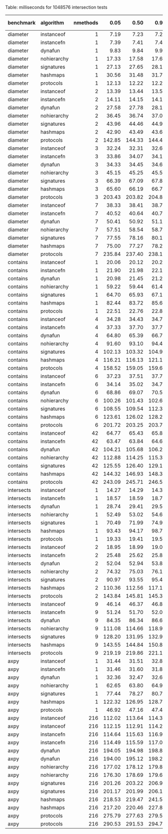 Table: milliseconds for 1048576 intersection tests

|benchmark  |algorithm   | nmethods|   0.05|   0.50|   0.95|   mean| overhead 0.05| overhead 0.50| overhead 0.95| overhead mean| ns per op| overhead ns per op|
|:----------|:-----------|--------:|------:|------:|------:|------:|-------------:|-------------:|-------------:|-------------:|---------:|------------------:|
|diameter   |instanceof  |        1|   7.19|   7.23|   7.26|   7.23|          0.00|          0.00|          0.00|          0.00|      6.90|               0.00|
|diameter   |instancefn  |        1|   7.39|   7.41|   7.45|   7.43|          0.00|          0.00|          0.00|          0.00|      7.08|               0.19|
|diameter   |dynafun     |        1|   9.83|   9.84|   9.91|   9.88|          0.04|          0.03|          0.03|          0.03|      9.42|               2.52|
|diameter   |nohierarchy |        1|  17.33|  17.58|  17.67|  17.53|          0.14|          0.14|          0.14|          0.14|     16.71|               9.82|
|diameter   |signatures  |        1|  27.13|  27.65|  28.10|  27.58|          0.27|          0.27|          0.27|          0.27|     26.31|              19.41|
|diameter   |hashmaps    |        1|  30.56|  31.48|  31.77|  31.23|          0.31|          0.32|          0.32|          0.32|     29.78|              22.89|
|diameter   |protocols   |        1|  12.13|  12.22|  12.28|  12.19|          0.07|          0.07|          0.07|          0.07|     11.63|               4.73|
|diameter   |instanceof  |        2|  13.39|  13.44|  13.50|  13.44|          0.00|          0.00|          0.00|          0.00|     12.82|               0.00|
|diameter   |instancefn  |        2|  14.11|  14.15|  14.18|  14.15|          0.01|          0.01|          0.01|          0.01|     13.50|               0.67|
|diameter   |dynafun     |        2|  27.58|  27.78|  28.11|  27.83|          0.17|          0.17|          0.17|          0.17|     26.54|              13.72|
|diameter   |nohierarchy |        2|  36.45|  36.74|  37.09|  36.79|          0.28|          0.28|          0.28|          0.28|     35.09|              22.27|
|diameter   |signatures  |        2|  43.96|  44.46|  44.95|  44.51|          0.37|          0.37|          0.37|          0.37|     42.45|              29.63|
|diameter   |hashmaps    |        2|  42.90|  43.49|  43.68|  43.25|          0.36|          0.36|          0.35|          0.35|     41.25|              28.42|
|diameter   |protocols   |        2| 142.85| 144.33| 144.46| 143.67|          1.56|          1.56|          1.54|          1.55|    137.02|             124.19|
|diameter   |instanceof  |        3|  32.24|  32.31|  32.67|  32.38|          0.00|          0.00|          0.00|          0.00|     30.88|               0.00|
|diameter   |instancefn  |        3|  33.86|  34.07|  34.16|  34.03|          0.02|          0.02|          0.02|          0.02|     32.45|               1.57|
|diameter   |dynafun     |        3|  34.33|  34.45|  34.66|  34.46|          0.03|          0.03|          0.03|          0.03|     32.87|               1.99|
|diameter   |nohierarchy |        3|  45.15|  45.25|  45.54|  45.35|          0.17|          0.17|          0.17|          0.17|     43.25|              12.37|
|diameter   |signatures  |        3|  66.39|  67.09|  67.83|  67.15|          0.46|          0.46|          0.46|          0.46|     64.04|              33.16|
|diameter   |hashmaps    |        3|  65.60|  66.19|  66.72|  66.11|          0.45|          0.45|          0.45|          0.45|     63.04|              32.17|
|diameter   |protocols   |        3| 203.43| 203.82| 204.83| 204.23|          2.32|          2.29|          2.27|          2.29|    194.77|             163.89|
|diameter   |instanceof  |        7|  38.33|  38.41|  38.71|  38.48|          0.00|          0.00|          0.00|          0.00|     36.70|               0.00|
|diameter   |instancefn  |        7|  40.52|  40.64|  40.78|  40.65|          0.03|          0.03|          0.02|          0.03|     38.77|               2.07|
|diameter   |dynafun     |        7|  50.41|  50.92|  51.15|  50.84|          0.15|          0.15|          0.15|          0.15|     48.49|              11.79|
|diameter   |nohierarchy |        7|  57.51|  58.54|  58.70|  58.09|          0.23|          0.24|          0.23|          0.23|     55.40|              18.70|
|diameter   |signatures  |        7|  77.55|  78.16|  80.13|  78.62|          0.47|          0.47|          0.49|          0.48|     74.98|              38.28|
|diameter   |hashmaps    |        7|  75.00|  77.27|  78.24|  76.48|          0.44|          0.46|          0.46|          0.45|     72.93|              36.24|
|diameter   |protocols   |        7| 235.84| 237.40| 238.11| 237.18|          2.38|          2.37|          2.34|          2.37|    226.19|             189.49|
|contains   |instanceof  |        1|  20.06|  20.12|  20.29|  20.15|          0.00|          0.00|          0.00|          0.00|     19.22|               0.00|
|contains   |instancefn  |        1|  21.90|  21.98|  22.19|  22.04|          0.00|          0.00|          0.00|          0.00|     21.02|               1.80|
|contains   |dynafun     |        1|  20.98|  21.45|  21.29|  21.13|          0.00|          0.00|          0.00|          0.00|     20.15|               0.93|
|contains   |nohierarchy |        1|  59.22|  59.44|  61.44|  60.45|          0.07|          0.07|          0.07|          0.07|     57.65|              38.43|
|contains   |signatures  |        1|  64.70|  65.93|  67.13|  65.96|          0.08|          0.08|          0.08|          0.08|     62.91|              43.69|
|contains   |hashmaps    |        1|  82.44|  83.72|  85.60|  84.04|          0.11|          0.11|          0.12|          0.12|     80.15|              60.93|
|contains   |protocols   |        1|  22.51|  22.76|  22.86|  22.69|          0.00|          0.00|          0.00|          0.00|     21.64|               2.42|
|contains   |instanceof  |        4|  34.28|  34.43|  34.72|  34.48|          0.00|          0.00|          0.00|          0.00|     32.89|               0.00|
|contains   |instancefn  |        4|  37.33|  37.70|  37.79|  37.56|          0.01|          0.01|          0.01|          0.01|     35.82|               2.94|
|contains   |dynafun     |        4|  64.80|  65.39|  66.74|  65.83|          0.05|          0.05|          0.06|          0.05|     62.78|              29.90|
|contains   |nohierarchy |        4|  91.60|  93.10|  94.41|  93.13|          0.10|          0.10|          0.10|          0.10|     88.82|              55.93|
|contains   |signatures  |        4| 102.13| 103.32| 104.99| 103.54|          0.12|          0.12|          0.12|          0.12|     98.74|              65.86|
|contains   |hashmaps    |        4| 116.21| 116.13| 121.16| 118.59|          0.14|          0.14|          0.15|          0.15|    113.09|              80.21|
|contains   |protocols   |        4| 158.52| 159.05| 159.68| 159.07|          0.22|          0.22|          0.22|          0.22|    151.70|             118.81|
|contains   |instanceof  |        6|  37.23|  37.51|  37.71|  37.50|          0.00|          0.00|          0.00|          0.00|     35.76|               0.00|
|contains   |instancefn  |        6|  34.14|  35.02|  34.73|  34.49|         -0.01|          0.00|         -0.01|         -0.01|     32.89|              -2.87|
|contains   |dynafun     |        6|  68.86|  69.07|  70.51|  69.67|          0.06|          0.05|          0.06|          0.06|     66.45|              30.68|
|contains   |nohierarchy |        6| 100.26| 101.43| 102.64| 101.47|          0.11|          0.11|          0.11|          0.11|     96.77|              61.01|
|contains   |signatures  |        6| 108.55| 109.54| 112.33| 110.46|          0.13|          0.12|          0.13|          0.13|    105.34|              69.58|
|contains   |hashmaps    |        6| 123.61| 126.02| 128.29| 125.53|          0.15|          0.15|          0.16|          0.15|    119.72|              83.95|
|contains   |protocols   |        6| 201.72| 203.25| 203.78| 202.87|          0.29|          0.29|          0.29|          0.29|    193.47|             157.71|
|contains   |instanceof  |       42|  64.77|  65.43|  65.82|  65.30|          0.00|          0.00|          0.00|          0.00|     62.28|               0.00|
|contains   |instancefn  |       42|  63.47|  63.84|  64.60|  64.05|          0.00|          0.00|          0.00|          0.00|     61.08|              -1.20|
|contains   |dynafun     |       42| 104.21| 105.68| 106.20| 105.06|          0.07|          0.07|          0.07|          0.07|    100.20|              37.92|
|contains   |nohierarchy |       42| 112.88| 114.25| 115.32| 113.95|          0.09|          0.09|          0.09|          0.09|    108.67|              46.39|
|contains   |signatures  |       42| 125.55| 126.40| 129.16| 127.35|          0.11|          0.11|          0.11|          0.11|    121.46|              59.18|
|contains   |hashmaps    |       42| 144.32| 146.93| 148.30| 145.88|          0.14|          0.15|          0.15|          0.14|    139.12|              76.84|
|contains   |protocols   |       42| 243.09| 245.71| 246.56| 245.15|          0.32|          0.32|          0.32|          0.32|    233.79|             171.51|
|intersects |instanceof  |        1|  14.27|  14.29|  14.33|  14.30|          0.00|          0.00|          0.00|          0.00|     13.64|               0.00|
|intersects |instancefn  |        1|  18.57|  18.59|  18.74|  18.68|          0.01|          0.01|          0.01|          0.01|     17.81|               4.18|
|intersects |dynafun     |        1|  28.74|  29.41|  29.50|  29.19|          0.03|          0.03|          0.03|          0.03|     27.84|              14.20|
|intersects |nohierarchy |        1|  52.49|  53.02|  54.69|  53.52|          0.07|          0.07|          0.07|          0.07|     51.04|              37.40|
|intersects |signatures  |        1|  70.49|  71.99|  74.91|  72.23|          0.10|          0.10|          0.11|          0.10|     68.89|              55.25|
|intersects |hashmaps    |        1|  93.43|  94.17|  98.73|  95.84|          0.14|          0.14|          0.15|          0.14|     91.40|              77.76|
|intersects |protocols   |        1|  19.33|  19.41|  19.57|  19.47|          0.01|          0.01|          0.01|          0.01|     18.57|               4.93|
|intersects |instanceof  |        2|  18.95|  18.99|  19.09|  19.02|          0.00|          0.00|          0.00|          0.00|     18.14|               0.00|
|intersects |instancefn  |        2|  25.48|  25.62|  25.82|  25.66|          0.01|          0.01|          0.01|          0.01|     24.47|               6.33|
|intersects |dynafun     |        2|  52.04|  52.94|  53.81|  53.06|          0.06|          0.06|          0.06|          0.06|     50.60|              32.46|
|intersects |nohierarchy |        2|  74.32|  75.03|  76.18|  75.38|          0.10|          0.10|          0.10|          0.10|     71.89|              53.75|
|intersects |signatures  |        2|  90.97|  93.55|  95.43|  93.47|          0.13|          0.13|          0.13|          0.13|     89.14|              71.00|
|intersects |hashmaps    |        2| 110.36| 112.56| 117.14| 113.35|          0.16|          0.16|          0.17|          0.16|    108.10|              89.97|
|intersects |protocols   |        2| 143.84| 145.81| 145.35| 144.61|          0.22|          0.22|          0.22|          0.22|    137.91|             119.78|
|intersects |instanceof  |        9|  46.14|  46.37|  46.80|  46.51|          0.00|          0.00|          0.00|          0.00|     44.36|               0.00|
|intersects |instancefn  |        9|  51.24|  51.70|  52.00|  51.61|          0.01|          0.01|          0.01|          0.01|     49.22|               4.86|
|intersects |dynafun     |        9|  84.35|  86.34|  86.67|  85.49|          0.07|          0.07|          0.07|          0.07|     81.53|              37.17|
|intersects |nohierarchy |        9| 111.08| 114.66| 118.96| 113.10|          0.12|          0.12|          0.13|          0.12|    107.86|              63.50|
|intersects |signatures  |        9| 128.20| 131.95| 132.93| 130.54|          0.15|          0.15|          0.15|          0.15|    124.49|              80.13|
|intersects |hashmaps    |        9| 143.55| 144.84| 150.80| 146.84|          0.17|          0.17|          0.18|          0.18|    140.03|              95.67|
|intersects |protocols   |        9| 219.19| 219.86| 221.15| 220.19|          0.31|          0.31|          0.31|          0.31|    209.99|             165.63|
|axpy       |instanceof  |        1|  31.44|  31.51|  32.83|  31.80|          0.00|          0.00|          0.00|          0.00|     30.33|               0.00|
|axpy       |instancefn  |        1|  31.46|  31.60|  31.88|  31.69|          0.00|          0.00|          0.00|          0.00|     30.22|              -0.11|
|axpy       |dynafun     |        1|  32.36|  32.47|  32.68|  32.53|          0.00|          0.00|          0.00|          0.00|     31.03|               0.70|
|axpy       |nohierarchy |        1|  62.65|  63.80|  64.95|  63.67|          0.09|          0.09|          0.09|          0.09|     60.72|              30.39|
|axpy       |signatures  |        1|  77.44|  78.27|  80.70|  79.06|          0.13|          0.13|          0.13|          0.13|     75.40|              45.07|
|axpy       |hashmaps    |        1| 122.32| 126.95| 128.79| 125.31|          0.26|          0.26|          0.26|          0.26|    119.51|              89.18|
|axpy       |protocols   |        1|  46.92|  47.16|  47.47|  47.24|          0.04|          0.04|          0.04|          0.04|     45.05|              14.72|
|axpy       |instanceof  |      216| 112.02| 113.64| 114.30| 113.28|          0.00|          0.00|          0.00|          0.00|    108.03|               0.00|
|axpy       |instanceof  |      216| 112.15| 112.91| 114.26| 113.06|          0.00|          0.00|          0.00|          0.00|    107.82|               0.00|
|axpy       |instancefn  |      216| 114.64| 115.63| 116.99| 115.88|          0.01|          0.00|          0.01|          0.01|    110.51|               2.48|
|axpy       |instancefn  |      216| 114.49| 115.59| 117.01| 115.90|          0.01|          0.01|          0.01|          0.01|    110.53|               2.71|
|axpy       |dynafun     |      216| 194.05| 194.98| 198.86| 196.24|          0.20|          0.20|          0.20|          0.20|    187.15|              79.12|
|axpy       |dynafun     |      216| 194.00| 195.12| 198.24| 195.89|          0.20|          0.20|          0.20|          0.20|    186.81|              78.99|
|axpy       |nohierarchy |      216| 177.02| 178.12| 179.85| 178.59|          0.16|          0.16|          0.16|          0.16|    170.32|              62.29|
|axpy       |nohierarchy |      216| 176.30| 178.69| 179.61| 178.17|          0.16|          0.16|          0.16|          0.16|    169.91|              62.09|
|axpy       |signatures  |      216| 201.26| 203.22| 206.92| 204.19|          0.22|          0.22|          0.22|          0.22|    194.74|              86.71|
|axpy       |signatures  |      216| 201.17| 201.99| 206.16| 203.59|          0.22|          0.22|          0.22|          0.22|    194.15|              86.34|
|axpy       |hashmaps    |      216| 218.53| 219.47| 241.54| 223.80|          0.26|          0.26|          0.31|          0.27|    213.43|             105.40|
|axpy       |hashmaps    |      216| 217.20| 220.46| 227.81| 220.91|          0.26|          0.26|          0.27|          0.26|    210.68|             102.86|
|axpy       |protocols   |      216| 275.79| 277.63| 279.53| 277.83|          0.41|          0.41|          0.40|          0.40|    264.96|             156.93|
|axpy       |protocols   |      216| 290.53| 291.53| 294.76| 292.44|          0.44|          0.44|          0.44|          0.44|    278.89|             171.07|
